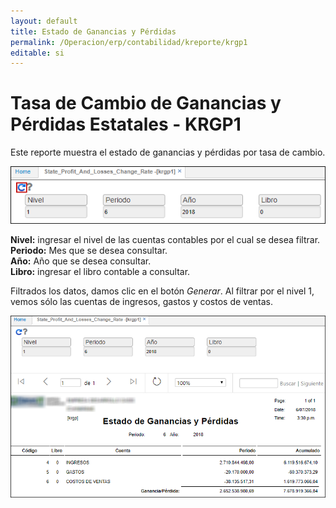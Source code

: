 ```yaml
---
layout: default
title: Estado de Ganancias y Pérdidas
permalink: /Operacion/erp/contabilidad/kreporte/krgp1
editable: si
---
```


# Tasa de Cambio de Ganancias y Pérdidas Estatales - KRGP1

Este reporte muestra el estado de ganancias y pérdidas por tasa de cambio.  

![](krgp01.png)

**Nivel:** ingresar el nivel de las cuentas contables por el cual se desea filtrar.  
**Periodo:** Mes que se desea consultar.  
**Año:** Año que se desea consultar.  
**Libro:** ingresar el libro contable a consultar.  

Filtrados los datos, damos clic en el botón _Generar_. Al filtrar por el nivel 1, vemos sólo las cuentas de ingresos, gastos y costos de ventas.  

![](krgp02.png)










